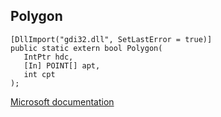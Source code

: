 ## Polygon

```
[DllImport("gdi32.dll", SetLastError = true)]
public static extern bool Polygon(
   IntPtr hdc,
   [In] POINT[] apt,
   int cpt
);
```

[Microsoft documentation](https://docs.microsoft.com/en-us/windows/win32/api/wingdi/nf-wingdi-polygon)
